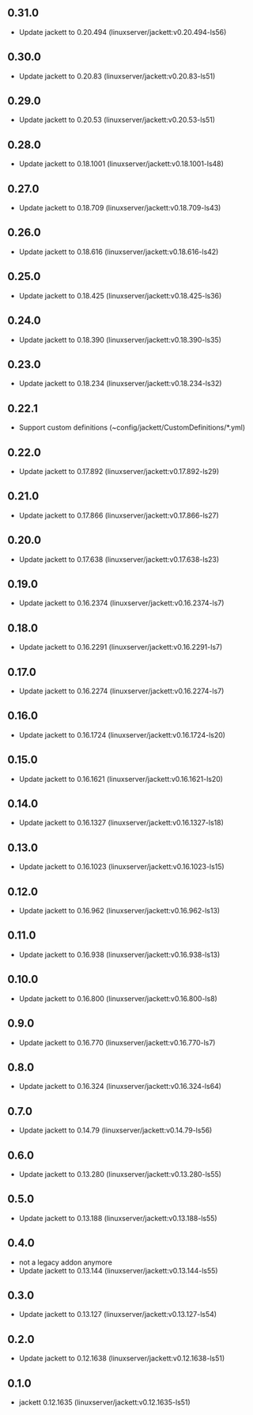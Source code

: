 ## 0.31.0

 - Update jackett to 0.20.494 (linuxserver/jackett:v0.20.494-ls56)

## 0.30.0

 - Update jackett to 0.20.83 (linuxserver/jackett:v0.20.83-ls51)

## 0.29.0

 - Update jackett to 0.20.53 (linuxserver/jackett:v0.20.53-ls51)

## 0.28.0

 - Update jackett to 0.18.1001 (linuxserver/jackett:v0.18.1001-ls48)

## 0.27.0

 - Update jackett to 0.18.709 (linuxserver/jackett:v0.18.709-ls43)

## 0.26.0

 - Update jackett to 0.18.616 (linuxserver/jackett:v0.18.616-ls42)

## 0.25.0

 - Update jackett to 0.18.425 (linuxserver/jackett:v0.18.425-ls36)

## 0.24.0

 - Update jackett to 0.18.390 (linuxserver/jackett:v0.18.390-ls35)

## 0.23.0

 - Update jackett to 0.18.234 (linuxserver/jackett:v0.18.234-ls32)

## 0.22.1

 - Support custom definitions (~config/jackett/CustomDefinitions/*.yml)

## 0.22.0

 - Update jackett to 0.17.892 (linuxserver/jackett:v0.17.892-ls29)

## 0.21.0

 - Update jackett to 0.17.866 (linuxserver/jackett:v0.17.866-ls27)

## 0.20.0

 - Update jackett to 0.17.638 (linuxserver/jackett:v0.17.638-ls23)

## 0.19.0

 - Update jackett to 0.16.2374 (linuxserver/jackett:v0.16.2374-ls7)

## 0.18.0

 - Update jackett to 0.16.2291 (linuxserver/jackett:v0.16.2291-ls7)

## 0.17.0

 - Update jackett to 0.16.2274 (linuxserver/jackett:v0.16.2274-ls7)

## 0.16.0

 - Update jackett to 0.16.1724 (linuxserver/jackett:v0.16.1724-ls20)

## 0.15.0

 - Update jackett to 0.16.1621 (linuxserver/jackett:v0.16.1621-ls20)

## 0.14.0

 - Update jackett to 0.16.1327 (linuxserver/jackett:v0.16.1327-ls18)

## 0.13.0

 - Update jackett to 0.16.1023 (linuxserver/jackett:v0.16.1023-ls15)

## 0.12.0

 - Update jackett to 0.16.962 (linuxserver/jackett:v0.16.962-ls13)

## 0.11.0

 - Update jackett to 0.16.938 (linuxserver/jackett:v0.16.938-ls13)

## 0.10.0

 - Update jackett to 0.16.800 (linuxserver/jackett:v0.16.800-ls8)

## 0.9.0

 - Update jackett to 0.16.770 (linuxserver/jackett:v0.16.770-ls7)

## 0.8.0

 - Update jackett to 0.16.324 (linuxserver/jackett:v0.16.324-ls64)

## 0.7.0

 - Update jackett to 0.14.79 (linuxserver/jackett:v0.14.79-ls56)

## 0.6.0

 - Update jackett to 0.13.280 (linuxserver/jackett:v0.13.280-ls55)

## 0.5.0

 - Update jackett to 0.13.188 (linuxserver/jackett:v0.13.188-ls55)

## 0.4.0

 - not a legacy addon anymore
 - Update jackett to 0.13.144 (linuxserver/jackett:v0.13.144-ls55)

## 0.3.0

 - Update jackett to 0.13.127 (linuxserver/jackett:v0.13.127-ls54)

## 0.2.0

 - Update jackett to 0.12.1638 (linuxserver/jackett:v0.12.1638-ls51)

## 0.1.0

 - jackett 0.12.1635 (linuxserver/jackett:v0.12.1635-ls51)